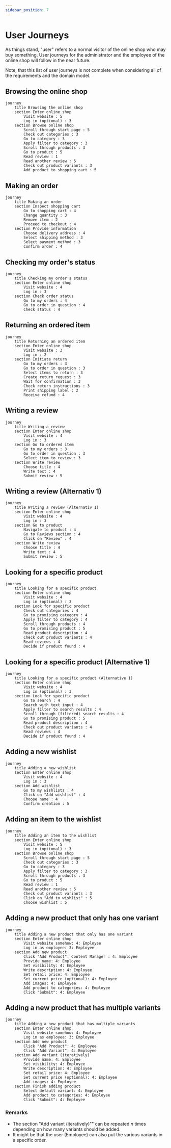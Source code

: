 ```yaml
---
sidebar_position: 7
---
```


# User Journeys

As things stand, "user" refers to a normal visitor of the online shop who may buy something. User journeys for the administrator and the employee of the online shop will follow in the near future.

Note, that this list of user journeys is not complete when considering all of the requirements and the domain model.

## Browsing the online shop

```mermaid
journey
    title Browsing the online shop
    section Enter online shop
        Visit website : 5
        Log in (optional) : 3
    section Browse online shop
        Scroll through start page : 5
        Check out categories : 3
        Go to category : 3
        Apply filter to category : 3
        Scroll through products : 3
        Go to product : 5
        Read review : 1
        Read another review : 5
        Check out product variants : 3
        Add product to shopping cart : 5
```

## Making an order

```mermaid
journey
    title Making an order
    section Inspect shopping cart
        Go to shopping cart : 4
        Change quantity : 3
        Remove item : 2
        Proceed to checkout : 4
    section Provide information
        Choose delivery address : 4
        Select shipping method : 3
        Select payment method : 3
        Confirm order : 4
```

## Checking my order's status

```mermaid
journey
    title Checking my order's status
    section Enter online shop
        Visit website : 4
        Log in : 3
    section Check order status
        Go to my orders : 4
        Go to order in question : 4
        Check status : 4
```

## Returning an ordered item

```mermaid
journey
    title Returning an ordered item
    section Enter online shop
        Visit website : 3
        Log in : 2
    section Initiate return
        Go to my orders : 3
        Go to order in question : 3
        Select items to return : 3
        Create return request : 3
        Wait for confirmation : 3
        Check return instructions : 3
        Print shipping label : 2
        Receive refund : 4
```

## Writing a review

```mermaid
journey
    title Writing a review
    section Enter online shop
        Visit website : 4
        Log in : 3
    section Go to ordered item
        Go to my orders : 3
        Go to order in question : 3
        Select item to review : 3
    section Write review
        Choose title : 4
        Write text : 4
        Submit review : 5
```

## Writing a review (Alternativ 1)

```mermaid
journey
    title Writing a review (Alternativ 1)
    section Enter online shop
        Visit website : 4
        Log in : 3
    section Go to product
        Navigate to product : 4
        Go to Reviews section : 4
        Click on "Review" : 4
    section Write review
        Choose title : 4
        Write text : 4
        Submit review : 5
```

## Looking for a specific product

```mermaid
journey
    title Looking for a specific product
    section Enter online shop
        Visit website : 4
        Log in (optional) : 3
    section Look for specific product
        Check out categories : 4
        Go to promising category : 4
        Apply filter to category : 4
        Scroll through products : 4
        Go to promising product : 5
        Read product description : 4
        Check out product variants : 4
        Read reviews : 4
        Decide if product found : 4
```

## Looking for a specific product (Alternative 1)

```mermaid
journey
    title Looking for a specific product (Alternative 1)
    section Enter online shop
        Visit website : 4
        Log in (optional) : 3
    section Look for specific product
        Go to search : 4
        Search with text input : 4
        Apply filter to search results : 4
        Scroll through (filtered) search results : 4
        Go to promising product : 5
        Read product description : 4
        Check out product variants : 4
        Read reviews : 4
        Decide if product found : 4
```

## Adding a new wishlist

```mermaid
journey
    title Adding a new wishlist
    section Enter online shop
        Visit website : 4
        Log in : 3
    section Add wishlist
        Go to my wishlists : 4
        Click on "Add wishlist" : 4
        Choose name : 4
        Confirm creation : 5
```

## Adding an item to the wishlist

```mermaid
journey
    title Adding an item to the wishlist
    section Enter online shop
        Visit website : 5
        Log in (optional) : 3
    section Browse online shop
        Scroll through start page : 5
        Check out categories : 3
        Go to category : 3
        Apply filter to category : 3
        Scroll through products : 3
        Go to product : 5
        Read review : 1
        Read another review : 5
        Check out product variants : 3
        Click on "Add to wishlist" : 5
        Choose wishlist : 5
```

## Adding a new product that only has one variant

```mermaid
journey
    title Adding a new product that only has one variant
    section Enter online shop
        Visit website somehow: 4: Employee
        Log in as employee: 3: Employee
    section Add new product
        Click "Add Product": Content Manager : 4: Employee
        Provide name: 4: Employee
        Set visibility: 4: Employee
        Write description: 4: Employee
        Set retail price: 4: Employee
        Set current price (optional): 4: Employee
        Add images: 4: Employee
        Add product to categories: 4: Employee
        Click "Submit": 4: Employee
```

## Adding a new product that has multiple variants

```mermaid
journey
    title Adding a new product that has multiple variants
    section Enter online shop
        Visit website somehow: 4: Employee
        Log in as employee: 3: Employee
    section Add new product
        Click "Add Product": 4: Employee
        Click "Add Variant": 4: Employee
    section Add variant (iteratively)
        Provide name: 4: Employee
        Set visibility: 4: Employee
        Write description: 4: Employee
        Set retail price: 4: Employee
        Set current price (optional): 4: Employee
        Add images: 4: Employee
    section Finish adding product
        Select default variant: 4: Employee
        Add product to categories: 4: Employee
        Click "Submit": 4: Employee
```

### Remarks

- The section "Add variant (iteratively)"" can be repeated _n_ times depending on how many variants should be added.
- It might be that the user (Employee) can also put the various variants in a specific order.
